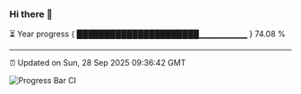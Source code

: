 ### Hi there 👋

⏳ Year progress { ██████████████████████▁▁▁▁▁▁▁▁ } 74.08 %

---

⏰ Updated on Sun, 28 Sep 2025 09:36:42 GMT

![Progress Bar CI](https://github.com/IshwaranRudhara/GIT-ACTION/workflows/Progress%20Bar%20CI/badge.svg)
